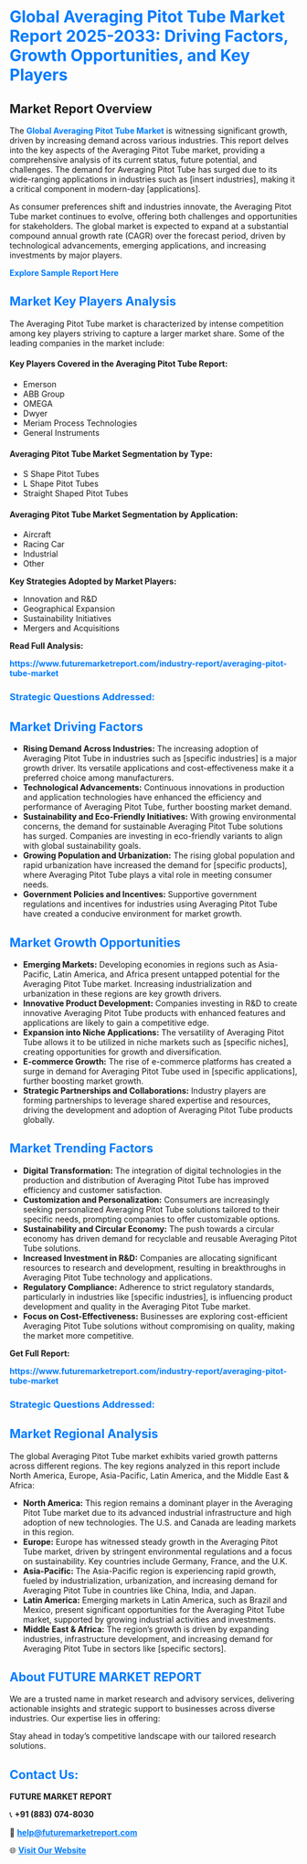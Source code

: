 <h1 style="color: #007BFF;">Global Averaging Pitot Tube Market Report 2025-2033: Driving Factors, Growth Opportunities, and Key Players</h1>

<section id="overview">
<h2>Market Report Overview</h2>
<p>The <a href="https://www.futuremarketreport.com/industry-report/averaging-pitot-tube-market" style="color: #007BFF; text-decoration: none;"><strong>Global Averaging Pitot Tube Market</strong></a> is witnessing significant growth, driven by increasing demand across various industries. This report delves into the key aspects of the Averaging Pitot Tube market, providing a comprehensive analysis of its current status, future potential, and challenges. The demand for Averaging Pitot Tube has surged due to its wide-ranging applications in industries such as [insert industries], making it a critical component in modern-day [applications].</p>
<p>As consumer preferences shift and industries innovate, the Averaging Pitot Tube market continues to evolve, offering both challenges and opportunities for stakeholders. The global market is expected to expand at a substantial compound annual growth rate (CAGR) over the forecast period, driven by technological advancements, emerging applications, and increasing investments by major players.</p>
</section>

<section id="overview">
<p><a href="https://www.futuremarketreport.com/request-sample/reportId=87313" style="color: #007BFF; text-decoration: none;"><strong>Explore Sample Report Here</strong></a></p>
</section>

<section id="key-players">
<h2 style="color: #007BFF;">Market Key Players Analysis</h2>
<p>The Averaging Pitot Tube market is characterized by intense competition among key players striving to capture a larger market share. Some of the leading companies in the market include:</p>
<h4>Key Players Covered in the Averaging Pitot Tube Report:</h4>
<ul><li>Emerson</li><li>ABB Group</li><li>OMEGA</li><li>Dwyer</li><li>Meriam Process Technologies</li><li>General Instruments</li></ul>
<h4>Averaging Pitot Tube Market Segmentation by Type:</h4>
<ul><li>S Shape Pitot Tubes</li><li>L Shape Pitot Tubes</li><li>Straight Shaped Pitot Tubes</li></ul>

<h4>Averaging Pitot Tube Market Segmentation by Application:</h4>
<ul><li>Aircraft</li><li>Racing Car</li><li>Industrial</li><li>Other</li></ul>
<p><strong>Key Strategies Adopted by Market Players:</strong></p>
<ul>
<li>Innovation and R&D</li>
<li>Geographical Expansion</li>
<li>Sustainability Initiatives</li>
<li>Mergers and Acquisitions</li>
</ul>
</section>

<section>
<p><strong>Read Full Analysis: </strong></p><a href="https://www.futuremarketreport.com/industry-report/averaging-pitot-tube-market" style="color: #007BFF; text-decoration: none;"><strong>https://www.futuremarketreport.com/industry-report/averaging-pitot-tube-market</strong></a>
<h3 style="color: #007BFF;">Strategic Questions Addressed:</h3>
</section>

<section id="driving-factors">
<h2 style="color: #007BFF;">Market Driving Factors</h2>
<ul>
<li><strong>Rising Demand Across Industries:</strong> The increasing adoption of Averaging Pitot Tube in industries such as [specific industries] is a major growth driver. Its versatile applications and cost-effectiveness make it a preferred choice among manufacturers.</li>
<li><strong>Technological Advancements:</strong> Continuous innovations in production and application technologies have enhanced the efficiency and performance of Averaging Pitot Tube, further boosting market demand.</li>
<li><strong>Sustainability and Eco-Friendly Initiatives:</strong> With growing environmental concerns, the demand for sustainable Averaging Pitot Tube solutions has surged. Companies are investing in eco-friendly variants to align with global sustainability goals.</li>
<li><strong>Growing Population and Urbanization:</strong> The rising global population and rapid urbanization have increased the demand for [specific products], where Averaging Pitot Tube plays a vital role in meeting consumer needs.</li>
<li><strong>Government Policies and Incentives:</strong> Supportive government regulations and incentives for industries using Averaging Pitot Tube have created a conducive environment for market growth.</li>
</ul>
</section>

<section id="growth-opportunities">
<h2 style="color: #007BFF;">Market Growth Opportunities</h2>
<ul>
<li><strong>Emerging Markets:</strong> Developing economies in regions such as Asia-Pacific, Latin America, and Africa present untapped potential for the Averaging Pitot Tube market. Increasing industrialization and urbanization in these regions are key growth drivers.</li>
<li><strong>Innovative Product Development:</strong> Companies investing in R&D to create innovative Averaging Pitot Tube products with enhanced features and applications are likely to gain a competitive edge.</li>
<li><strong>Expansion into Niche Applications:</strong> The versatility of Averaging Pitot Tube allows it to be utilized in niche markets such as [specific niches], creating opportunities for growth and diversification.</li>
<li><strong>E-commerce Growth:</strong> The rise of e-commerce platforms has created a surge in demand for Averaging Pitot Tube used in [specific applications], further boosting market growth.</li>
<li><strong>Strategic Partnerships and Collaborations:</strong> Industry players are forming partnerships to leverage shared expertise and resources, driving the development and adoption of Averaging Pitot Tube products globally.</li>
</ul>
</section>

<section id="trending-factors">
<h2 style="color: #007BFF;">Market Trending Factors</h2>
<ul>
<li><strong>Digital Transformation:</strong> The integration of digital technologies in the production and distribution of Averaging Pitot Tube has improved efficiency and customer satisfaction.</li>
<li><strong>Customization and Personalization:</strong> Consumers are increasingly seeking personalized Averaging Pitot Tube solutions tailored to their specific needs, prompting companies to offer customizable options.</li>
<li><strong>Sustainability and Circular Economy:</strong> The push towards a circular economy has driven demand for recyclable and reusable Averaging Pitot Tube solutions.</li>
<li><strong>Increased Investment in R&D:</strong> Companies are allocating significant resources to research and development, resulting in breakthroughs in Averaging Pitot Tube technology and applications.</li>
<li><strong>Regulatory Compliance:</strong> Adherence to strict regulatory standards, particularly in industries like [specific industries], is influencing product development and quality in the Averaging Pitot Tube market.</li>
<li><strong>Focus on Cost-Effectiveness:</strong> Businesses are exploring cost-efficient Averaging Pitot Tube solutions without compromising on quality, making the market more competitive.</li>
</ul>
</section>

<section>
<p><strong>Get Full Report: </strong></p><a href="https://www.futuremarketreport.com/industry-report/averaging-pitot-tube-market" style="color: #007BFF; text-decoration: none;"><strong>https://www.futuremarketreport.com/industry-report/averaging-pitot-tube-market</strong></a>
<h3 style="color: #007BFF;">Strategic Questions Addressed:</h3>
</section>


<section id="regional-analysis">
<h2 style="color: #007BFF;">Market Regional Analysis</h2>
<p>The global Averaging Pitot Tube market exhibits varied growth patterns across different regions. The key regions analyzed in this report include North America, Europe, Asia-Pacific, Latin America, and the Middle East & Africa:</p>
<ul>
<li><strong>North America:</strong> This region remains a dominant player in the Averaging Pitot Tube market due to its advanced industrial infrastructure and high adoption of new technologies. The U.S. and Canada are leading markets in this region.</li>
<li><strong>Europe:</strong> Europe has witnessed steady growth in the Averaging Pitot Tube market, driven by stringent environmental regulations and a focus on sustainability. Key countries include Germany, France, and the U.K.</li>
<li><strong>Asia-Pacific:</strong> The Asia-Pacific region is experiencing rapid growth, fueled by industrialization, urbanization, and increasing demand for Averaging Pitot Tube in countries like China, India, and Japan.</li>
<li><strong>Latin America:</strong> Emerging markets in Latin America, such as Brazil and Mexico, present significant opportunities for the Averaging Pitot Tube market, supported by growing industrial activities and investments.</li>
<li><strong>Middle East & Africa:</strong> The region’s growth is driven by expanding industries, infrastructure development, and increasing demand for Averaging Pitot Tube in sectors like [specific sectors].</li>
</ul>
</section>

<footer>
<h2 style="color: #007BFF;">About FUTURE MARKET REPORT</h2>
<p>We are a trusted name in market research and advisory services, delivering actionable insights and strategic support to businesses across diverse industries. Our expertise lies in offering:</p>

<p>Stay ahead in today’s competitive landscape with our tailored research solutions.</p>

<h2 style="color: #007BFF;">Contact Us:</h2>
<p><strong>FUTURE MARKET REPORT</strong></p>
<p>📞 <strong>+91 (883) 074-8030</strong></p>
<p>📧 <strong><a href="mailto:help@futuremarketreport.com" style="color: #007BFF;">help@futuremarketreport.com</a></strong></p>
<p>🌐 <strong><a href="https://www.futuremarketreport.com/" style="color: #007BFF;">Visit Our Website</a></strong></p>
</footer>